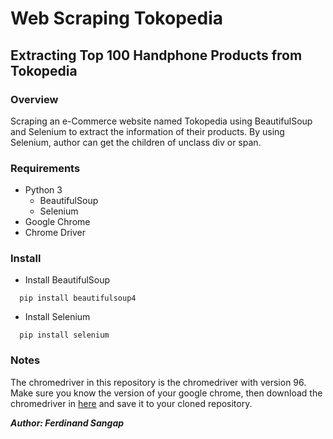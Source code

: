 # Web Scraping Tokopedia

<h2> Extracting Top 100 Handphone Products from Tokopedia</h2>

<h3>Overview</h3>
Scraping an e-Commerce website named Tokopedia using BeautifulSoup and Selenium to extract the information of their products.
By using Selenium, author can get the children of unclass div or span.

### Requirements
* Python 3
  - BeautifulSoup
  - Selenium
* Google Chrome
* Chrome Driver

### Install
* Install BeautifulSoup
```
  pip install beautifulsoup4
```
* Install Selenium
```
  pip install selenium
```

### Notes
The chromedriver in this repository is the chromedriver with version 96. Make sure you know the version of your google chrome, then download the chromedriver in [here](https://chromedriver.chromium.org/downloads)
and save it to your cloned repository.

***Author: Ferdinand Sangap***
